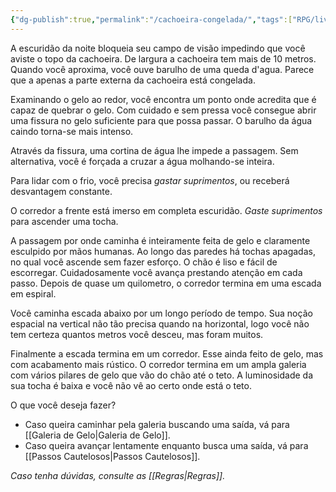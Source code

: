 ```yaml
---
{"dg-publish":true,"permalink":"/cachoeira-congelada/","tags":["RPG/livro-jogo/Draegeni/story-points"],"created":"2024-12-20T16:07:16.873-05:00","updated":"2024-12-24T16:19:55.445-05:00"}
---
```



A escuridão da noite bloqueia seu campo de visão impedindo que você aviste o topo da cachoeira. De largura a cachoeira tem mais de 10 metros. Quando você aproxima, você ouve barulho de uma queda d'agua. Parece que a apenas a parte externa da cachoeira está congelada.

Examinando o gelo ao redor, você encontra um ponto onde acredita que é capaz de quebrar o gelo. Com cuidado e sem pressa você consegue abrir uma fissura no gelo suficiente para que possa passar. O barulho da água caindo torna-se mais intenso.

Através da fissura, uma cortina de água lhe impede a passagem. Sem alternativa, você é forçada a cruzar a água molhando-se inteira.

Para lidar com o frio, você precisa *gastar suprimentos*, ou receberá desvantagem constante.

O corredor a frente está imerso em completa escuridão. *Gaste suprimentos* para ascender uma tocha.

A passagem por onde caminha é inteiramente feita de gelo e claramente esculpido por mãos humanas. Ao longo das paredes há tochas apagadas, no qual você ascende sem fazer esforço. O chão é liso e fácil de escorregar. Cuidadosamente você avança prestando atenção em cada passo. Depois de quase um quilometro, o corredor termina em uma escada em espiral.

Você caminha escada abaixo por um longo período de tempo. Sua noção espacial na vertical não tão precisa quando na horizontal, logo você não tem certeza quantos metros você desceu, mas foram muitos.

Finalmente a escada termina em um corredor. Esse ainda feito de gelo, mas com acabamento mais rústico. O corredor termina em um ampla galeria com vários pilares de gelo que vão do chão até o teto. A luminosidade da sua tocha é baixa e você não vê ao certo onde está o teto.

O que você deseja fazer?

- Caso queira caminhar pela galeria buscando uma saída, vá para [[Galeria de Gelo\|Galeria de Gelo]].
- Caso queira avançar lentamente enquanto busca uma saída, vá para [[Passos Cautelosos\|Passos Cautelosos]].

*Caso tenha dúvidas, consulte as [[Regras\|Regras]].*
